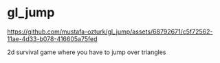 # gl_jump

https://github.com/mustafa-ozturk/gl_jump/assets/68792671/c5f72562-11ae-4d33-b078-416605a75fed

2d survival game where you have to jump over triangles
